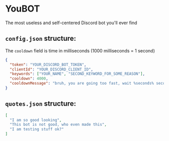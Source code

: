 # YouBOT
The most useless and self-centered Discord bot you'll ever find

## `config.json` structure:
The `cooldown` field is time in milliseconds (1000 milliseconds = 1 second)
```JSON
{
  "token": "YOUR_DISCORD_BOT_TOKEN",
  "clientId": "YOUR_DISCORD_CLIENT_ID",
  "keywords": ["YOUR_NAME", "SECOND_KEYWORD_FOR_SOME_REASON"],
  "cooldown": 4000,
  "cooldownMessage": "bruh, you are going too fast, wait %seconds% seconds"
}
```


## `quotes.json` structure:
```JSON
[
  "I am so good looking",
  "This bot is not good, who even made this",
  "I am testing stuff ok?"
]
```
